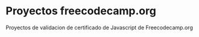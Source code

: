 # Proyectos freecodecamp.org
 
Proyectos de validacion de certificado de Javascript de Freecodecamp.org

